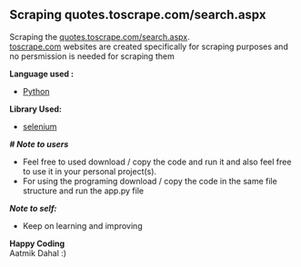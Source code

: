 ## Scraping quotes.toscrape.com/search.aspx

Scraping the [quotes.toscrape.com/search.aspx](http://quotes.toscrape.com/search.aspx).\
[toscrape.com](https://toscrape.com/) websites are created specifically for scraping purposes and no persmission is needed for scraping them

**Language used :**
- [Python](https://www.python.org/)

**Library Used:** 
- [selenium](https://www.selenium.dev/)

_**# Note to users**_

- Feel free to used download / copy the code and run it and also feel free to use it in your personal project(s).
- For using the programing download / copy the code in the same file structure and run the app.py file

_**Note to self:**_
- Keep on learning and improving

**Happy Coding**\
Aatmik Dahal :)
